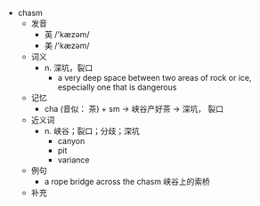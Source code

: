 - chasm
  - 发音
    - 英 /'kæzəm/
    - 美 /'kæzəm/
  - 词义
    - n. 深坑，裂口
      - a very deep space between two areas of rock or ice, especially one that is dangerous
  - 记忆
    - cha (音似： 茶) + sm → 峡谷产好茶 → 深坑， 裂口
  - 近义词
    - n. 峡谷；裂口；分歧；深坑
      - canyon
      - pit
      - variance
  - 例句
    - a rope bridge across the chasm 峡谷上的索桥
  - 补充